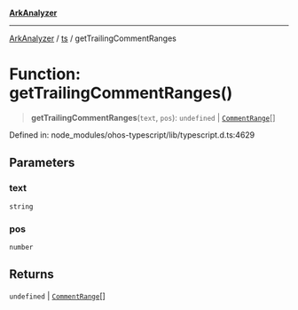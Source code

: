 [**ArkAnalyzer**](../../../../README.md)

***

[ArkAnalyzer](../../../../globals.md) / [ts](../README.md) / getTrailingCommentRanges

# Function: getTrailingCommentRanges()

> **getTrailingCommentRanges**(`text`, `pos`): `undefined` \| [`CommentRange`](../interfaces/CommentRange.md)[]

Defined in: node\_modules/ohos-typescript/lib/typescript.d.ts:4629

## Parameters

### text

`string`

### pos

`number`

## Returns

`undefined` \| [`CommentRange`](../interfaces/CommentRange.md)[]
